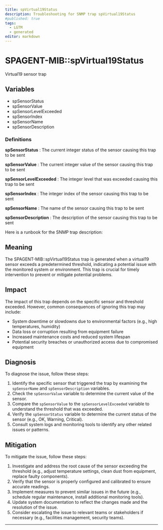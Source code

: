 ```yaml
---
title: spVirtual19Status
description: Troubleshooting for SNMP trap spVirtual19Status
#published: true
tags:
  - LGTM
  - generated
editor: markdown
---
```


# SPAGENT-MIB::spVirtual19Status 

Virtual19 sensor trap 


## Variables


  - spSensorStatus
  - spSensorValue
  - spSensorLevelExceeded
  - spSensorIndex
  - spSensorName
  - spSensorDescription 

### Definitions 


**spSensorStatus** 
: The current integer status of the sensor causing this trap to be sent 

**spSensorValue** 
: The current integer value of the sensor causing this trap to be sent 

**spSensorLevelExceeded** 
: The integer level that was exceeded causing this trap to be sent 

**spSensorIndex** 
: The integer index of the sensor causing this trap to be sent 

**spSensorName** 
: The name of the sensor causing this trap to be sent 

**spSensorDescription** 
: The description of the sensor causing this trap to be sent 


Here is a runbook for the SNMP trap description:

## Meaning

The SPAGENT-MIB::spVirtual19Status trap is generated when a virtual19 sensor exceeds a predetermined threshold, indicating a potential issue with the monitored system or environment. This trap is crucial for timely intervention to prevent or mitigate potential problems.

## Impact

The impact of this trap depends on the specific sensor and threshold exceeded. However, common consequences of ignoring this trap may include:

* System downtime or slowdowns due to environmental factors (e.g., high temperatures, humidity)
* Data loss or corruption resulting from equipment failure
* Increased maintenance costs and reduced system lifespan
* Potential security breaches or unauthorized access due to compromised equipment

## Diagnosis

To diagnose the issue, follow these steps:

1. Identify the specific sensor that triggered the trap by examining the `spSensorName` and `spSensorDescription` variables.
2. Check the `spSensorValue` variable to determine the current value of the sensor.
3. Compare the `spSensorValue` to the `spSensorLevelExceeded` variable to understand the threshold that was exceeded.
4. Verify the `spSensorStatus` variable to determine the current status of the sensor (e.g., OK, Warning, Critical).
5. Consult system logs and monitoring tools to identify any other related issues or patterns.

## Mitigation

To mitigate the issue, follow these steps:

1. Investigate and address the root cause of the sensor exceeding the threshold (e.g., adjust temperature settings, clean dust from equipment, replace faulty components).
2. Verify that the sensor is properly configured and calibrated to ensure accurate readings.
3. Implement measures to prevent similar issues in the future (e.g., schedule regular maintenance, install additional monitoring tools).
4. Update system documentation to reflect the changes made and the resolution of the issue.
5. Consider escalating the issue to relevant teams or stakeholders if necessary (e.g., facilities management, security teams).
---




